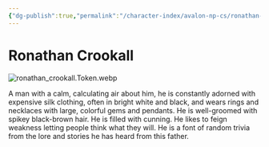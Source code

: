 ```yaml
---
{"dg-publish":true,"permalink":"/character-index/avalon-np-cs/ronathan-crookall/","title":"Ronathan Crookall","tags":["JournalEntryPage"],"created":"2025-05-30T19:47:49.000-05:00"}
---
```


# Ronathan Crookall
![ronathan_crookall.Token.webp](/img/user/Voidbound%20token%20images/ronathan_crookall.Token.webp)

A man with a calm, calculating air about him, he is constantly adorned with expensive silk clothing, often in bright white and black, and wears rings and necklaces with large, colorful gems and pendants. He is well-groomed with spikey black-brown hair. He is filled with cunning. He likes to feign weakness letting people think what they will. He is a font of random trivia from the lore and stories he has heard from this father.
